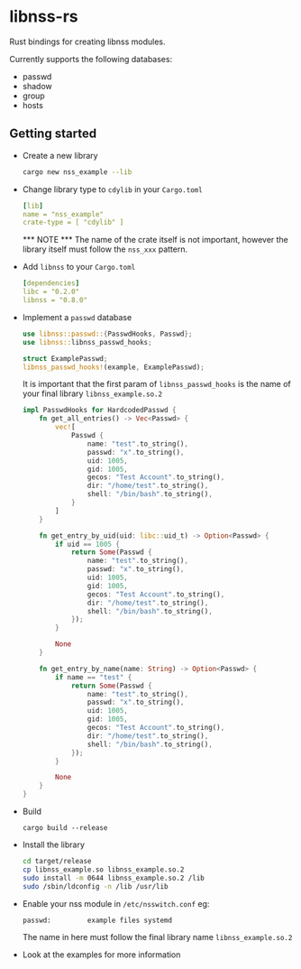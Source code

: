 # libnss-rs
Rust bindings for creating libnss modules.

Currently supports the following databases:
- passwd
- shadow
- group
- hosts

## Getting started
- Create a new library
  ```bash
  cargo new nss_example --lib
  ```
- Change library type to ```cdylib``` in your ```Cargo.toml```
  ```yaml
  [lib]
  name = "nss_example"
  crate-type = [ "cdylib" ]
  ```
  *** NOTE *** The name of the crate itself is not important, however the library itself must follow the ```nss_xxx``` pattern.

- Add ```libnss``` to your ```Cargo.toml```
  ```yaml
  [dependencies]
  libc = "0.2.0"
  libnss = "0.8.0"
  ```

- Implement a ```passwd``` database
  ```rust
  use libnss::passwd::{PasswdHooks, Passwd};
  use libnss::libnss_passwd_hooks;
  
  struct ExamplePasswd;
  libnss_passwd_hooks!(example, ExamplePasswd);
  ```
  It is important that the first param of ```libnss_passwd_hooks``` is the name of your final library ```libnss_example.so.2```
  ````rust
  impl PasswdHooks for HardcodedPasswd {
      fn get_all_entries() -> Vec<Passwd> {
          vec![
              Passwd {
                  name: "test".to_string(),
                  passwd: "x".to_string(),
                  uid: 1005,
                  gid: 1005,
                  gecos: "Test Account".to_string(),
                  dir: "/home/test".to_string(),
                  shell: "/bin/bash".to_string(),
              }
          ]
      }
  
      fn get_entry_by_uid(uid: libc::uid_t) -> Option<Passwd> {
          if uid == 1005 {
              return Some(Passwd {
                  name: "test".to_string(),
                  passwd: "x".to_string(),
                  uid: 1005,
                  gid: 1005,
                  gecos: "Test Account".to_string(),
                  dir: "/home/test".to_string(),
                  shell: "/bin/bash".to_string(),
              });
          }
  
          None
      }
  
      fn get_entry_by_name(name: String) -> Option<Passwd> {
          if name == "test" {
              return Some(Passwd {
                  name: "test".to_string(),
                  passwd: "x".to_string(),
                  uid: 1005,
                  gid: 1005,
                  gecos: "Test Account".to_string(),
                  dir: "/home/test".to_string(),
                  shell: "/bin/bash".to_string(),
              });
          }
  
          None
      }
  }
  ````
- Build
  ```
  cargo build --release
  ```
- Install the library
  ```bash
  cd target/release
  cp libnss_example.so libnss_example.so.2
  sudo install -m 0644 libnss_example.so.2 /lib
  sudo /sbin/ldconfig -n /lib /usr/lib
  ```
- Enable your nss module in ```/etc/nsswitch.conf```
  eg:
  ```
  passwd:         example files systemd
  ```
  The name in here must follow the final library name ```libnss_example.so.2```
- Look at the examples for more information
